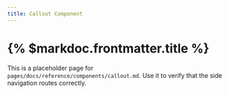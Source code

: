 ```yaml
---
title: Callout Component
---
```


# {% $markdoc.frontmatter.title %}

This is a placeholder page for `pages/docs/reference/components/callout.md`. Use it to verify that the side navigation routes correctly.